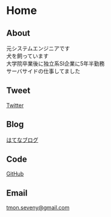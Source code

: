 # Home

## About
元システムエンジニアです  
犬を飼っています  
大学院卒業後に独立系SI企業に5年半勤務  
サーバサイドの仕事してました

## Tweet
[Twitter](https://twitter.com/seveni89)

## Blog
[はてなブログ](https://sevenwell.hatenablog.com/)

## Code
[GitHub](https://github.com/sevenwell)

## Email
tmon.seveny@gmail.com